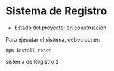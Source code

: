 <h1>Sistema de Registro</h1>

- Estado del proyecto: en construcción.

Para ejecutar el sistema, debes poner:

```npm install react```

sistema de Registro 2
